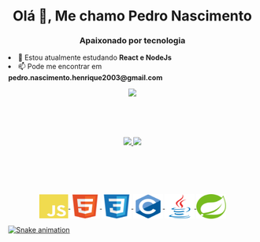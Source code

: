 <h1 align="center">Olá 👋, Me chamo Pedro Nascimento</h1>

<h3 align="center">Apaixonado por tecnologia</h3>

<li> 🌱 Estou atualmente estudando <strong>React e NodeJs</strong> </li>
<li> 📫 Pode me encontrar em <strong>pedro.nascimento.henrique2003@gmail.com</strong></li>

<p></p>

<div align="center" style="display-flex">
    <img src="http://github-readme-streak-stats.herokuapp.com/?user=Driinho&theme=dark&date_format=M%20j%5B%2C%20Y%5D" />
</div>

<div align="center" style="display-flex; padding: 5rem; ">
    <a href="https://github.com/Driinho">
    <img height="160rem" src="https://github-readme-stats.vercel.app/api?username=Driinho&show_icons=true&theme=dark&include_all_commits=true&count_private=true"/>
    <img height="160rem" src="https://github-readme-stats.vercel.app/api/top-langs/?username=Driinho&layout=compact&langs_count=7&theme=dark"/>
</div>

<div align="center" style="display-flex" style="margin: 2rem" >
   <br>
   <img align="center" alt="pedro-Js" height="50" width="60" src="https://raw.githubusercontent.com/devicons/devicon/master/icons/javascript/javascript-plain.svg">
   <img align="center" alt="pedro-HTML" height="50" width="60" src="https://raw.githubusercontent.com/devicons/devicon/master/icons/html5/html5-original.svg">
   <img align="center" alt="pedro-CSS" height="50" width="60" src="https://raw.githubusercontent.com/devicons/devicon/master/icons/css3/css3-original.svg">
   <img align="center" alt ="pedro-c" height="50" width="60" src="https://github.com/devicons/devicon/blob/master/icons/c/c-original.svg">
   <img align="center" alt="pedro-java" height="50" width="60" src="https://github.com/devicons/devicon/blob/master/icons/java/java-original.svg">
   <img align="center" alt="pedro-spring" height="50" width="60" src="https://github.com/devicons/devicon/blob/master/icons/spring/spring-original.svg">
</div>

![Snake animation](https://github.com/Driinho/Driinho/blob/output/github-contribution-grid-snake.svg)
